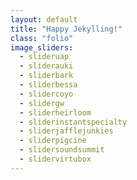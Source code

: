 ```yaml
---
layout: default
title: "Happy Jekylling!"
class: "folio"
image_sliders:
  - slideruap
  - sliderauki
  - sliderbark
  - sliderbessa
  - slidercoyo
  - slidergw
  - sliderheirloom
  - sliderinstantspecialty
  - sliderjafflejunkies
  - sliderpigcine
  - slidersoundsummit
  - slidervirtubox
---
```

